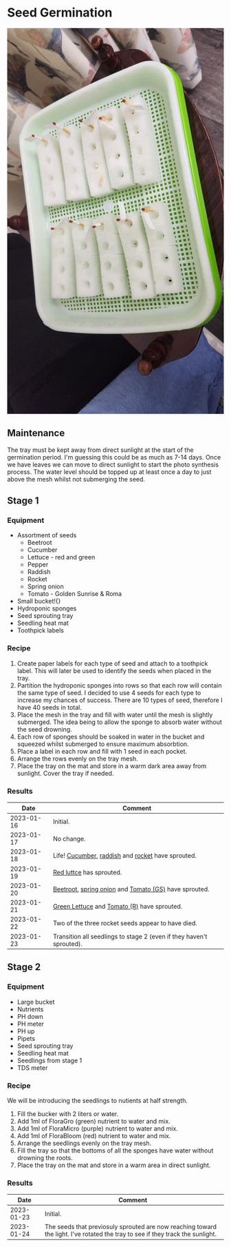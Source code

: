 # Seed Germination

![Tray](Image/Tray.jpg)

## Maintenance

The tray must be kept away from direct sunlight at the start of the germination period. I'm guessing this could be as much as 7-14 days. Once we have leaves we can move to direct sunlight to start the photo synthesis process.
The water level should be topped up at least once a day to just above the mesh whilst not submerging the seed.

## Stage 1

### Equipment

- Assortment of seeds
    - Beetroot
    - Cucumber
    - Lettuce - red and green
    - Pepper
    - Raddish
    - Rocket
    - Spring onion
    - Tomato - Golden Sunrise & Roma
- Small bucket!{}
- Hydroponic sponges
- Seed sprouting tray
- Seedling heat mat
- Toothpick labels

### Recipe

1. Create paper labels for each type of seed and attach to a toothpick label. This will later be used to identify the seeds when placed in the tray.
2. Partition the hydroponic sponges into rows so that each row will contain the same type of seed. I decided to use 4 seeds for each type to increase my chances of success. There are 10 types of seed, therefore I have 40 seeds in total.
3. Place the mesh in the tray and fill with water until the mesh is slightly submerged. The idea being to allow the sponge to absorb water without the seed drowning.
4. Each row of sponges should be soaked in water in the bucket and squeezed whilst submerged to ensure maximum absorbtion.
5. Place a label in each row and fill with 1 seed in each pocket.
6. Arrange the rows evenly on the tray mesh.
7. Place the tray on the mat and store in a warm dark area away from sunlight. Cover the tray if needed.

### Results

|Date| Comment
|--|--
|2023-01-16|Initial.
|2023-01-17|No change.
|2023-01-18|Life! [Cucumber](Image/2023-01-18//Cucumber.jpg), [raddish](Image/2023-01-18/Radish.jpg) and [rocket](Image/2023-01-18//Rocket.jpg) have sprouted.
|2023-01-19|[Red luttce](Image/2023-01-19/RedLettuce.jpg) has sprouted.
|2023-01-20|[Beetroot](Image/2023-01-20/Beetroot.jpg), [spring onion](Image/2023-01-20//SpringOnion.jpg) and [Tomato (GS)](Image/2023-01-20//Tomato(GS).jpg) have sprouted.
|2023-01-21|[Green Lettuce](Image/2023-01-21/GreenLettuce.jpg) and [Tomato (R)](Image/2023-01-21//Tomato(R).jpg) have sprouted.
|2023-01-22|Two of the three rocket seeds appear to have died.
|2023-01-23|Transition all seedlings to stage 2 (even if they haven't sprouted).

## Stage 2

### Equipment

- Large bucket
- Nutrients
- PH down
- PH meter
- PH up
- Pipets
- Seed sprouting tray
- Seedling heat mat
- Seedlings from stage 1
- TDS meter

### Recipe

We will be introducing the seedlings to nutients at half strength.

1. Fill the bucker with 2 liters or water.
2. Add 1ml of FloraGro (green) nutrient to water and mix.
3. Add 1ml of FloraMicro (purple) nutrient to water and mix.
4. Add 1ml of FloraBloom (red) nutrient to water and mix.
5. Arrange the seedlings evenly on the tray mesh.
6. Fill the tray so that the bottoms of all the sponges have water without drowning the roots.
7. Place the tray on the mat and store in a warm area in direct sunlight.

### Results

|Date| Comment
|--|--
|2023-01-23|Initial.
|2023-01-24|The seeds that previosuly sprouted are now reaching toward the light. I've rotated the tray to see if they track the sunlight.
